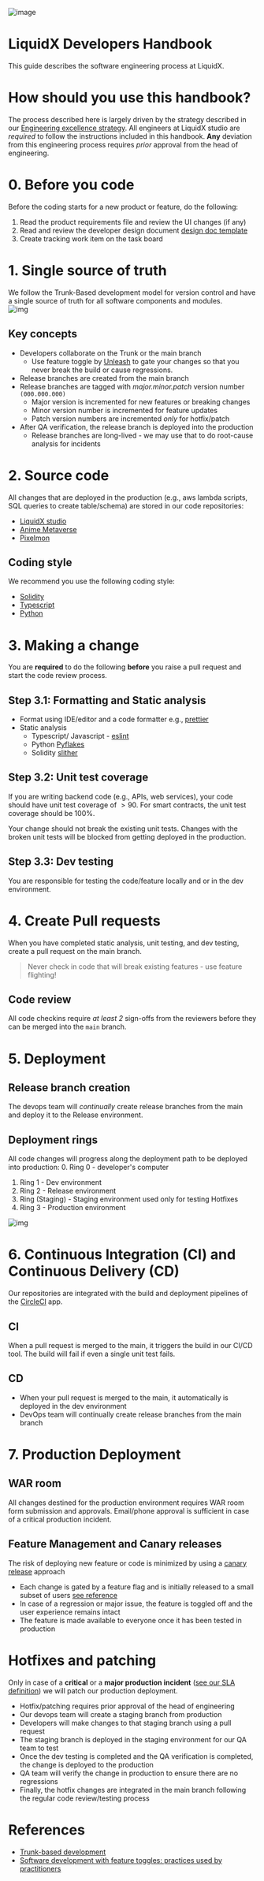 ![image](./img/LiquidXLogo.png)

# LiquidX Developers Handbook
This guide describes the software engineering process at LiquidX.

# How should you use this handbook?
The process described here is largely driven by the strategy described in our [Engineering excellence strategy](./EngineeringExcellenceStrategy.md).
All engineers at LiquidX studio are *required* to follow the instructions included in this handbook.  __Any__ deviation from this engineering process requires *prior* approval from the head of engineering.

# 0. Before you code
Before the coding starts for a new product or feature, do the following:
1. Read the product requirements file and review the UI changes (if any)
2. Read and review the developer design document [design doc template](https://docs.google.com/document/d/1SV8qV3bE6zBeEbqtZ22irpXrOC6RLqWXy58AASRK9VY/edit?usp=sharing)
3. Create tracking work item on the task board 


# 1. Single source of truth
We follow the Trunk-Based development model for version control and have a single source of truth for all software components and modules.  
![img](./img/trunkBasedDevelopment.png)

## Key concepts
- Developers collaborate on the Trunk or the main branch
  - Use feature toggle by [Unleash](https://www.getunleash.io/) to gate your changes so that you never break the build or cause regressions.
- Release branches are created from the main branch
- Release branches are tagged with *major.minor.patch* version number `(000.000.000)`
  - Major version is incremented for new features or breaking changes
  - Minor version number is incremented for feature updates
  - Patch version numbers are incremented *only* for hotfix/patch
- After QA verification, the release branch is deployed into the production
  - Release branches are long-lived - we may use that to do root-cause analysis for incidents

# 2. Source code 
All changes that are deployed in the production (e.g., aws lambda scripts, SQL queries to create table/schema) are stored in our code repositories:
- [LiquidX studio](https://github.com/LiquidX-Studio)
- [Anime Metaverse](https://github.com/anime-metaverse)
- [Pixelmon](https://github.com/Pixelation-Labs)

## Coding style
We recommend you use the following coding style:
- [Solidity](https://github.com/OpenZeppelin/code-style)
- [Typescript](https://google.github.io/styleguide/tsguide.html)
- [Python](https://peps.python.org/pep-0008/)

# 3. Making a change
You are __required__ to do the following __before__ you raise a pull request and start the code review process.

## Step 3.1: Formatting and Static analysis
- Format using IDE/editor and a code formatter e.g., [prettier](https://prettier.io/)
- Static analysis
  - Typescript/ Javascript - [eslint](https://eslint.org/docs/latest/user-guide/command-line-interface)
  - Python [Pyflakes](https://pypi.org/project/pyflakes/)
  - Solidity [slither](https://github.com/crytic/slither)

## Step 3.2: Unit test coverage
If you are writing backend code (e.g., APIs, web services), your code should have unit test coverage of $> 90%$.  For smart contracts, the unit test coverage should be 100%.

Your change should not break the existing unit tests.  Changes with the broken unit tests will be blocked from getting deployed in the production.

## Step 3.3: Dev testing
You are responsible for testing the code/feature locally and or in the dev environment.

# 4. Create Pull requests
When you have completed static analysis, unit testing, and dev testing, create a pull request on the main branch.

> Never check in code that will break existing features - use feature flighting!

## Code review
All code checkins require *at least 2* sign-offs from the reviewers before they can be merged into the `main` branch.

# 5. Deployment
## Release branch creation
The devops team will *continually* create release branches from the main and deploy it to the Release environment.

## Deployment rings 
All code changes will progress along the deployment path to be deployed into production:
0. Ring 0 - developer's computer
1. Ring 1 - Dev environment
2. Ring 2 - Release environment
3. Ring (Staging) - Staging environment used only for testing Hotfixes
4. Ring 3 - Production environment

![img](./img/DeploymentRings.png)

# 6. Continuous Integration (CI) and Continuous Delivery (CD)
Our repositories are integrated with the build and deployment pipelines of the [CircleCI](https://circleci.com/) app.

## CI
When a pull request is merged to the main, it triggers the build in our CI/CD tool.  The build will fail if even a single unit test fails.

## CD
- When your pull request is merged to the main, it automatically is deployed in the dev environment
- DevOps team will continually create release branches from the main branch

# 7. Production Deployment
## WAR room
All changes destined for the production environment requires WAR room form submission and approvals.  Email/phone approval is sufficient in case of a critical production incident.

## Feature Management and Canary releases
The risk of deploying new feature or code is minimized by using a [canary release](https://martinfowler.com/bliki/CanaryRelease.html) approach
- Each change is gated by a feature flag and is initially released to a small subset of users [see reference](https://github.com/Unleash/unleash-client-node)
- In case of a regression or major issue, the feature is toggled off and the user experience remains intact
- The feature is made available to everyone once it has been tested in production

# Hotfixes and patching
Only in case of a __critical__ or a __major production incident__ ([see our SLA definition](./EngineeringExcellenceStrategy.md)) we will patch our production deployment.

- Hotfix/patching requires prior approval of the head of engineering 
- Our devops team will create a staging branch from production
- Developers will make changes to that staging branch using a pull request
- The staging branch is deployed in the staging environment for our QA team to test
- Once the dev testing is completed and the QA verification is completed, the change is deployed to the production
- QA team will verify the change in production to ensure there are no regressions
- Finally, the hotfix changes are integrated in the main branch following the regular code review/testing process

# References
- [Trunk-based development](https://trunkbaseddevelopment.com/continuous-integration/)
- [Software development with feature toggles: practices used by practitioners](https://arxiv.org/pdf/1907.06157.pdf) 